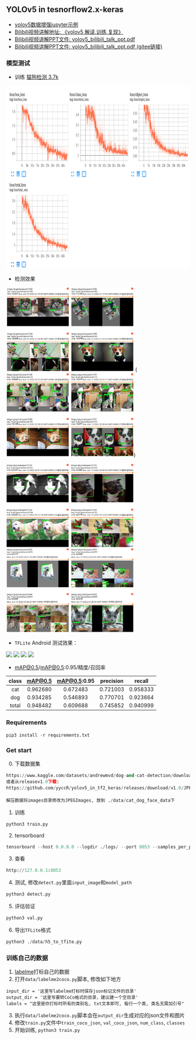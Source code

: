 ## YOLOv5 in tesnorflow2.x-keras

- [yolov5数据增强jupyter示例](./data/arguments_jupyter.ipynb)
- [Bilibili视频讲解地址: 《yolov5 解读,训练,复现》](https://www.bilibili.com/video/BV1JR4y1g77H/)
- [Bilibili视频讲解PPT文件: yolov5_bilibili_talk_ppt.pdf](./yolov5_bilibili_talk_ppt.pdf)
- [Bilibili视频讲解PPT文件: yolov5_bilibili_talk_ppt.pdf (gitee链接)](https://gitee.com/yyccR/yolov5_in_tf2_keras/blob/master/yolov5_bilibili_talk_ppt.pdf)

### 模型测试

- 训练 [猫狗检测 3.7k](https://www.kaggle.com/datasets/andrewmvd/dog-and-cat-detection?resource=download)
  
<img src="https://raw.githubusercontent.com/yyccR/Pictures/master/yolov5/yolov5_train_loss.png" width="1000" height="500"/> 

- 检测效果

<img src="https://raw.githubusercontent.com/yyccR/Pictures/master/yolov5/yolov5_train_images.png" width="350" height="230"/> (<img src="https://raw.githubusercontent.com/yyccR/Pictures/master/yolov5/yolov5_train_images2.png" width="350" height="230"/>)

<img src="https://raw.githubusercontent.com/yyccR/Pictures/master/yolov5/yolov5_train_images3.png" width="350" height="230"/>  <img src="https://raw.githubusercontent.com/yyccR/Pictures/master/yolov5/yolov5_train_images4.png" width="350" height="230"/>

- `TFLite` Android 测试效果：

<img src="https://user-images.githubusercontent.com/14156500/175484983-899da03f-5e3f-484a-aec8-383204c58921.png" width="200"/> <img src="https://user-images.githubusercontent.com/14156500/175487023-0c9a2e09-66da-41cc-a21d-7276560c6e0b.png" width="200"/> <img src="https://user-images.githubusercontent.com/14156500/175487105-eca7243b-0f64-427a-9c0c-13ce5866c12e.png" width="200"/> <img src="https://user-images.githubusercontent.com/14156500/175487144-0265775d-9373-43cf-8005-afe87d39845f.png" width="200"/>

- mAP@0.5/mAP@0.5:0.95/精度/召回率

| class | mAP@0.5  | mAP@0.5:0.95 | precision |  recall  |
| :-: | :-: | :-: | :-: | :-: |
|  cat  | 0.962680 |   0.672483   | 0.721003  | 0.958333 |
|  dog  | 0.934285 |   0.546893   | 0.770701  | 0.923664 |
| total | 0.948482 |   0.609688   | 0.745852  | 0.940999 |


### Requirements

```python
pip3 install -r requirements.txt
```

### Get start
0. 下载数据集
```python
https://www.kaggle.com/datasets/andrewmvd/dog-and-cat-detection/download
或者从releasev1.0下载:
https://github.com/yyccR/yolov5_in_tf2_keras/releases/download/v1.0/JPEGImages.zip

解压数据将images目录修改为JPEGImages, 放到 ./data/cat_dog_face_data下
```

1. 训练
```python
python3 train.py
```

2. tensorboard
```python
tensorboard --host 0.0.0.0 --logdir ./logs/ --port 8053 --samples_per_plugin=images=40
```    

3. 查看
```python
http://127.0.0.1:8053
```    

4. 测试, 修改`detect.py`里面`input_image`和`model_path`
```python
python3 detect.py
```

5. 评估验证
```python
python3 val.py
```

6. 导出`TFLite`格式
```python
python3 ./data/h5_to_tfite.py
```

### 训练自己的数据

1. [labelme](https://github.com/wkentaro/labelme)打标自己的数据
2. 打开`data/labelme2coco.py`脚本, 修改如下地方
```angular2html
input_dir = '这里写labelme打标时保存json标记文件的目录'
output_dir = '这里写要转CoCo格式的目录，建议建一个空目录'
labels = "这里是你打标时所有的类别名, txt文本即可, 每行一个类, 类名无需加引号"
```
3. 执行`data/labelme2coco.py`脚本会在`output_dir`生成对应的json文件和图片
4. 修改`train.py`文件中`train_coco_json`, `val_coco_json`, `num_class`, `classes`
5. 开始训练, `python3 train.py`